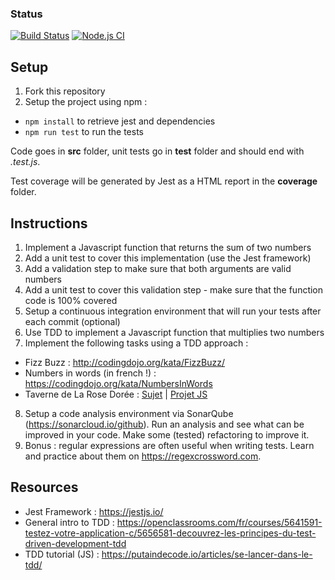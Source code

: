 ### Status
[![Build Status](https://travis-ci.com/jeanbaptistevilain/tdd-jest.svg?branch=master)](https://travis-ci.com/jeanbaptistevilain/tdd-jest)
[![Node.js CI](https://github.com/JulietteDomengeChenal/module-test-unit/actions/workflows/node.js.yml/badge.svg)](https://github.com/JulietteDomengeChenal/module-test-unit/actions/workflows/node.js.yml)

## Setup

1. Fork this repository
2. Setup the project using npm :
  - `npm install` to retrieve jest and dependencies  
  - `npm run test` to run the tests

Code goes in **src** folder, unit tests go in **test** folder and should end with _.test.js_.

Test coverage will be generated by Jest as a HTML report in the **coverage** folder.

## Instructions
1. Implement a Javascript function that returns the sum of two numbers
2. Add a unit test to cover this implementation (use the Jest framework)
3. Add a validation step to make sure that both arguments are valid numbers
4. Add a unit test to cover this validation step - make sure that the function code is 100% covered
5. Setup a continuous integration environment that will run your tests after each commit (optional)  
6. Use TDD to implement a Javascript function that multiplies two numbers
7. Implement the following tasks using a TDD approach :
  - Fizz Buzz : http://codingdojo.org/kata/FizzBuzz/
  - Numbers in words (in french !) : https://codingdojo.org/kata/NumbersInWords
  - Taverne de La Rose Dorée : [Sujet](https://github.com/emilybache/GildedRose-Refactoring-Kata/blob/main/GildedRoseRequirements_fr.md) | [Projet JS](https://github.com/emilybache/GildedRose-Refactoring-Kata/tree/main/js-jest)
8. Setup a code analysis environment via SonarQube (https://sonarcloud.io/github). Run an analysis and see what can be improved in your code. Make some (tested) refactoring to improve it.
9. Bonus : regular expressions are often useful when writing tests. Learn and practice about them on https://regexcrossword.com.
  
## Resources
  - Jest Framework : https://jestjs.io/
  - General intro to TDD : https://openclassrooms.com/fr/courses/5641591-testez-votre-application-c/5656581-decouvrez-les-principes-du-test-driven-development-tdd
  - TDD tutorial (JS) : https://putaindecode.io/articles/se-lancer-dans-le-tdd/




